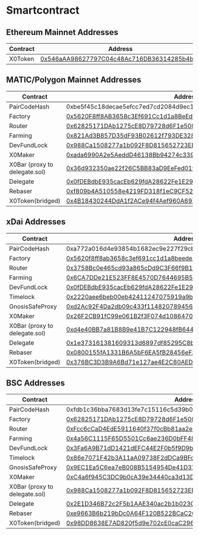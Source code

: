 # Smartcontract

## Ethereum Mainnet Addresses

| Contract | Address |
| ------ | ------ |
| X0Token | [0x546aAA98627797C04c48Ac716DB36314285b4b5a][x0Token-mainnet] |

## MATIC/Polygon Mainnet Addresses

| Contract | Address |
| ------ | ------ |
| PairCodeHash | 0xbe5f45c18decae5efcc7ed7cd2084d9ec19d11a86d2566a8ee202504b65b9a64 |
| Factory | [0x5620F8ff8AB3658c3Ef691Cc1d1a8BeEdE31F01c][factory-matic] |
| Router | [0x62825171DAb1275cE8D79728d6F1e508d12185DC][router-matic] |
| Farming | [0x821Ad3B857D35dF93B02612f793DE32885487655][farming-matic] |
| DevFundLock | [0x988Ca1508277a1b092F8D815652723EE486eb07a][devfundlock-matic] |
| X0Maker | [0xada6990A2e5AeddD46138Bb94274c339593Ec6AB][x0maker-matic] |
| X0Bar (proxy to delegate.sol) | [0x36d932350ae22f26C5BB83aD9EeFed019b546122][x0bar-matic] |
| Delegate | [0x0fDEBdbE935cacEb629fdA28622Fe1E29B8Bf299][delegate-matic] |
| Rebaser | [0xf809b4A510558e4219FD318f1eC9CF520fd79bec][rebaser-matic] |
| X0Token(bridged) | [0x4B18430244DdA1f2ACe94f4Aef960A6975ca9e35][x0Token-matic] |

## xDai Addresses

| Contract | Address |
| ------ | ------ |
| PairCodeHash | 0xa772a016d4e93854b1682ec9e227f29cb17ebf5c014ebfc2c7326b338d8ddbf0 |
| Factory | [0x5620f8ff8ab3658c3ef691cc1d1a8beede31f01c][factory-xdai] |
| Router | [0x3758Bc0e465cd93a865cDd9C3F66f9B1847C5D3f][router-xdai] |
| Farming | [0x6CA7DDe21E523FF8E4570D7644695B555729f8bA][farming-xdai] |
| DevFundLock | [0x0fDEBdbE935cacEb629fdA28622Fe1E29B8Bf299][devfundlock-xdai] |
| Timelock | [0x2220aee6beb00eb42411247075919a9b00286b9b][timelock-xdai] |
| GnosisSafeProxy | [0xd2Ac92F4Da2db09c433f114820789456CbB2B185][gnosis-xdai] |
| X0Maker | [0x26F2CB91fC99e061B2f3F074d108647026011Bf7][x0maker-xdai] |
| X0Bar (proxy to delegate.sol) | [0xd4e40BB7a81B8B9e41B7C122948fB6444a90c5BA][x0bar-xdai] |
| Delegate | [0x1e373161381609313d6897df85295C8b946398b8][delegate-xdai] |
| Rebaser | [0x0800155fA1331B6A5bF6EA5fB28456eF3f4ceAdE][rebaser-xdai] |
| X0Token(bridged) | [0x376BC3D3B9A6Bd71e127ae4E2C80AED5dDe6CF19][x0Token-xdai] |

## BSC Addresses

| Contract | Address |
| ------ | ------ |
| PairCodeHash | 0xfdb1c36bba7683d13fe7c15116c5d39b04be12d465bba53264212c5dd77f16cc |
| Factory | [0x62825171DAb1275cE8D79728d6F1e508d12185DC][factory-bsc] |
| Router | [0xFcc6cCaD4EdE5911640f37f0cBb81aa2e906f3dB][router-bsc] |
| Farming | [0x4a56C1115F65D5501Cc6ae236D0bFF48D492eb71][farming-bsc] |
| DevFundLock | [0x3Fa6A9B71dD1421dEFC44E2F0b5f9D9bF6034B0b][devfundlock-bsc] |
| Timelock | [0x86e7071F42b3A11aA09738F2dDCa9BFc8787FF44][timelock-bsc] |
| GnosisSafeProxy | [0x9EC1Ea5C6ea7eB008B5154954De41D374e39777A][gnosis-bsc] |
| X0Maker | [0xC4a6f945C3DC9b0cA39e34440ca3d13D80fCf08c][x0maker-bsc] |
| X0Bar (proxy to delegate.sol) | [0x988Ca1508277a1b092F8D815652723EE486eb07a][x0bar-bsc] |
| Delegate | [0x2E1D346B72c2F5b1AAE340ac2b1b023Ca26e1D66][delegate-bsc] |
| Rebaser | [0xe9663B6b219bDc0A64F120B522BCaC26e5a551EF][rebaser-bsc] |
| X0Token(bridged) | [0x98DD8638E7AD820f5d9e702cE0caC2961eEa96fb][x0Token-bsc] |


   [x0Token-mainnet]: <https://etherscan.io/address/0x546aAA98627797C04c48Ac716DB36314285b4b5a>

   [factory-matic]: <https://polygonscan.com/address/0x5620F8ff8AB3658c3Ef691Cc1d1a8BeEdE31F01c>
   [router-matic]: <https://polygonscan.com/address/0x62825171DAb1275cE8D79728d6F1e508d12185DC>
   [farming-matic]: <https://polygonscan.com/address/0x821Ad3B857D35dF93B02612f793DE32885487655>
   [x0bar-matic]: <https://polygonscan.com/address/0x36d932350ae22f26C5BB83aD9EeFed019b546122>
   [delegate-matic]: <https://polygonscan.com/address/0x0fDEBdbE935cacEb629fdA28622Fe1E29B8Bf299>
   [rebaser-matic]: <https://polygonscan.com/address/0xf809b4A510558e4219FD318f1eC9CF520fd79bec>
   [x0maker-matic]: <https://polygonscan.com/address/0xada6990A2e5AeddD46138Bb94274c339593Ec6AB>
   [x0Token-matic]: <https://polygonscan.com/address/0x4B18430244DdA1f2ACe94f4Aef960A6975ca9e35>
   [devfundlock-matic]: <https://polygonscan.com/address/0x988Ca1508277a1b092F8D815652723EE486eb07a>
   
   [factory-xdai]: <https://blockscout.com/xdai/mainnet/address/0x5620f8ff8ab3658c3ef691cc1d1a8beede31f01c>
   [router-xdai]: <https://blockscout.com/xdai/mainnet/address/0x3758Bc0e465cd93a865cDd9C3F66f9B1847C5D3f>
   [farming-xdai]: <https://blockscout.com/xdai/mainnet/address/0x6CA7DDe21E523FF8E4570D7644695B555729f8bA>
   [timelock-xdai]: <https://blockscout.com/xdai/mainnet/address/0x2220aee6beb00eb42411247075919a9b00286b9b>
   [gnosis-xdai]: <https://blockscout.com/xdai/mainnet/address/0xd2Ac92F4Da2db09c433f114820789456CbB2B185>
   [x0bar-xdai]: <https://blockscout.com/xdai/mainnet/address/0xd4e40BB7a81B8B9e41B7C122948fB6444a90c5BA>
   [delegate-xdai]: <https://blockscout.com/xdai/mainnet/address/0x1e373161381609313d6897df85295C8b946398b8>
   [rebaser-xdai]: <https://blockscout.com/xdai/mainnet/address/0x0800155fA1331B6A5bF6EA5fB28456eF3f4ceAdE>
   [x0maker-xdai]: <https://blockscout.com/xdai/mainnet/address/0x26F2CB91fC99e061B2f3F074d108647026011Bf7>
   [x0Token-xdai]: <https://blockscout.com/xdai/mainnet/address/0x376BC3D3B9A6Bd71e127ae4E2C80AED5dDe6CF19>
   [devfundlock-xdai]: <https://blockscout.com/xdai/mainnet/address/0x0fDEBdbE935cacEb629fdA28622Fe1E29B8Bf299>
   
   [factory-bsc]: <https://bscscan.com/address/0x62825171DAb1275cE8D79728d6F1e508d12185DC>
   [router-bsc]: <https://bscscan.com/address/0xFcc6cCaD4EdE5911640f37f0cBb81aa2e906f3dB>
   [farming-bsc]: <https://bscscan.com/address/0x4a56C1115F65D5501Cc6ae236D0bFF48D492eb71>
   [timelock-bsc]: <https://bscscan.com/address/0x86e7071F42b3A11aA09738F2dDCa9BFc8787FF44>
   [gnosis-bsc]: <https://bscscan.com/address/0x9EC1Ea5C6ea7eB008B5154954De41D374e39777A>
   [x0bar-bsc]: <https://bscscan.com/address/0x988Ca1508277a1b092F8D815652723EE486eb07a>
   [delegate-bsc]: <https://bscscan.com/address/0x2E1D346B72c2F5b1AAE340ac2b1b023Ca26e1D66>
   [rebaser-bsc]: <https://bscscan.com/address/0xe9663B6b219bDc0A64F120B522BCaC26e5a551EF>
   [x0maker-bsc]: <https://bscscan.com/address/0xC4a6f945C3DC9b0cA39e34440ca3d13D80fCf08c>
   [devfundlock-bsc]: <https://bscscan.com/address/0x3Fa6A9B71dD1421dEFC44E2F0b5f9D9bF6034B0b>
   [x0Token-bsc]: <https://bscscan.com/address/0x98DD8638E7AD820f5d9e702cE0caC2961eEa96fb>
